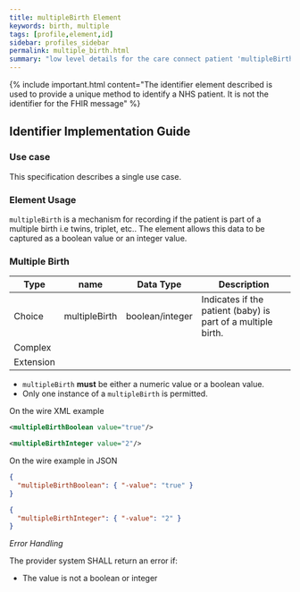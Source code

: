 ```yaml
---
title: multipleBirth Element
keywords: birth, multiple
tags: [profile,element,id]
sidebar: profiles_sidebar
permalink: multiple_birth.html
summary: "low level details for the care connect patient 'multipleBirth' element"
---
```

{% include important.html content="The identifier element described is  used to provide a unique method to identify a NHS patient. It is not the identifier for the FHIR message" %}

## Identifier Implementation Guide ##

### Use case ###

This specification describes a single use case. 

### Element Usage ###

`multipleBirth` is a mechanism for recording if the patient is part of a multiple birth i.e twins, triplet, etc.. The element allows this data to be captured as a boolean value or an integer value. 

### Multiple Birth ###

|Type|name|Data Type|Description|
| ------------- | ------------- | ------------- | ------------- |
|Choice| multipleBirth| boolean/integer|Indicates if the patient (baby) is part of a multiple birth.|
|Complex| ||| |
|Extension||| |

- `multipleBirth` **must** be either a numeric value or a boolean value.
- Only one instance of a `multipleBirth` is permitted.

On the wire XML example

```xml
<multipleBirthBoolean value="true"/>
```
```xml
<multipleBirthInteger value="2"/>
```

On the wire example in JSON

```json
{
  "multipleBirthBoolean": { "-value": "true" }
}
```
```json
{
  "multipleBirthInteger": { "-value": "2" }
}
```

*Error Handling*

The provider system SHALL return an error if:

- The value is not a boolean or integer







